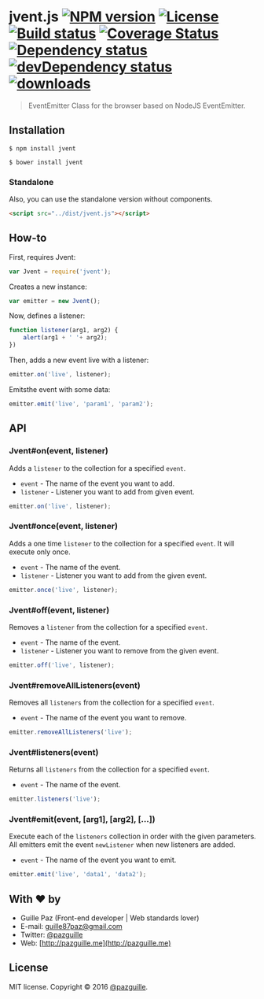 # jvent.js [![NPM version][npm-image]][npm-link] [![License][lic-image]][npm-link] [![Build status][travis-image]][travis-link] [![Coverage Status][coverage-image]][coverage-link] [![Dependency status][deps-image]][deps-link] [![devDependency status][devdeps-image]][devdeps-link] [![downloads][dt-image]][npm-link]

>  EventEmitter Class for the browser based on NodeJS EventEmitter.

## Installation

    $ npm install jvent

    $ bower install jvent

### Standalone
Also, you can use the standalone version without components.
```html
<script src="../dist/jvent.js"></script>
```

## How-to

First, requires Jvent:
```js
var Jvent = require('jvent');
```

Creates a new instance:
```js
var emitter = new Jvent();
```

Now, defines a listener:
```js
function listener(arg1, arg2) {
    alert(arg1 + ' '+ arg2);
})
```

Then, adds a new event live with a listener:
```js
emitter.on('live', listener);
```

Emitsthe event with some data:
```js
emitter.emit('live', 'param1', 'param2');
```

## API

### Jvent#on(event, listener)
Adds a `listener` to the collection for a specified `event`.
- `event` - The name of the event you want to add.
- `listener` - Listener you want to add from given event.

```js
emitter.on('live', listener);
```

### Jvent#once(event, listener)
Adds a one time `listener` to the collection for a specified `event`. It will execute only once.
- `event` - The name of the event.
- `listener` - Listener you want to add from the given event.

```js
emitter.once('live', listener);
```

### Jvent#off(event, listener)
Removes a `listener` from the collection for a specified `event`.
- `event` - The name of the event.
- `listener` - Listener you want to remove from the given event.

```js
emitter.off('live', listener);
```

### Jvent#removeAllListeners(event)
Removes all `listeners` from the collection for a specified `event`.
- `event` - The name of the event you want to remove.

```js
emitter.removeAllListeners('live');
```

### Jvent#listeners(event)
Returns all `listeners` from the collection for a specified `event`.
- `event` - The name of the event.

```js
emitter.listeners('live');
```

### Jvent#emit(event, [arg1], [arg2], [...])
Execute each of the `listeners` collection in order with the given parameters.
All emitters emit the event `newListener` when new listeners are added.
- `event` - The name of the event you want to emit.

```js
emitter.emit('live', 'data1', 'data2');
```

## With :heart: by
- Guille Paz (Front-end developer | Web standards lover)
- E-mail: [guille87paz@gmail.com](mailto:guille87paz@gmail.com)
- Twitter: [@pazguille](http://twitter.com/pazguille)
- Web: [http://pazguille.me](http://pazguille.me)

## License
MIT license. Copyright © 2016 [@pazguille](http://twitter.com/pazguille).


[npm-image]: https://img.shields.io/npm/v/jvent.svg
[lic-image]: https://img.shields.io/npm/l/jvent.svg
[npm-link]: https://npmjs.org/package/jvent
[travis-image]: https://img.shields.io/travis/pazguille/jvent.svg
[travis-link]: https://travis-ci.org/pazguille/jvent
[deps-image]: https://img.shields.io/david/pazguille/jvent.svg
[deps-link]: https://david-dm.org/pazguille/jvent
[devdeps-image]: https://img.shields.io/david/dev/pazguille/jvent.svg
[devdeps-link]: https://david-dm.org/pazguille/jvent#info=devDependencies
[dt-image]: https://img.shields.io/npm/dt/jvent.svg
[coverage-image]: https://img.shields.io/coveralls/pazguille/jvent.svg
[coverage-link]: https://coveralls.io/github/pazguille/jvent

